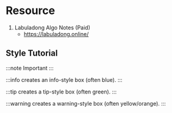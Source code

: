 # Resource

1. Labuladong Algo Notes (Paid)
    - https://labuladong.online/


## Style Tutorial
:::note Important
:::

:::info creates an info-style box (often blue).
:::

:::tip creates a tip-style box (often green). 
:::

:::warning creates a warning-style box (often yellow/orange).
:::